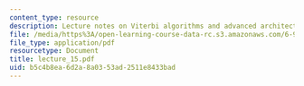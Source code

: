```yaml
---
content_type: resource
description: Lecture notes on Viterbi algorithms and advanced architectures.
file: /media/https%3A/open-learning-course-data-rc.s3.amazonaws.com/6-973-communication-system-design-spring-2006/b5c4b8ea6d2a8a0353ad2511e8433bad_lecture_15.pdf
file_type: application/pdf
resourcetype: Document
title: lecture_15.pdf
uid: b5c4b8ea-6d2a-8a03-53ad-2511e8433bad
---
```

